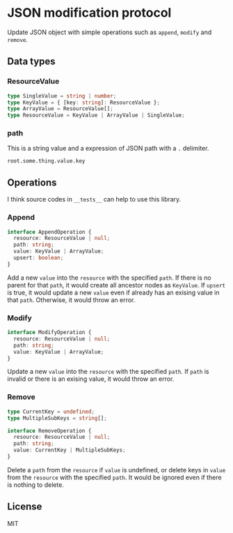 # JSON modification protocol

Update JSON object with simple operations such as `append`, `modify` and `remove`.

## Data types

### ResourceValue

```typescript
type SingleValue = string | number;
type KeyValue = { [key: string]: ResourceValue };
type ArrayValue = ResourceValue[];
type ResourceValue = KeyValue | ArrayValue | SingleValue;
```

### path

This is a string value and a expression of JSON path with a `.` delimiter.

```text
root.some.thing.value.key
```

## Operations

I think source codes in `__tests__` can help to use this library.

### Append

```typescript
interface AppendOperation {
  resource: ResourceValue | null;
  path: string;
  value: KeyValue | ArrayValue;
  upsert: boolean;
}
```

Add a new `value` into the `resource` with the specified `path`. If there is no parent for that `path`, it would create all ancestor nodes as `KeyValue`. If `upsert` is true, it would update a new `value` even if already has an exising value in that `path`. Otherwise, it would throw an error.

### Modify

```typescript
interface ModifyOperation {
  resource: ResourceValue | null;
  path: string;
  value: KeyValue | ArrayValue;
}
```

Update a new `value` into the `resource` with the specified `path`. If `path` is invalid or there is an exising value, it would throw an error.

### Remove

```typescript
type CurrentKey = undefined;
type MultipleSubKeys = string[];

interface RemoveOperation {
  resource: ResourceValue | null;
  path: string;
  value: CurrentKey | MultipleSubKeys;
}
```

Delete a `path` from the `resource` if `value` is undefined, or delete keys in `value` from the `resource` with the specified `path`. It would be ignored even if there is nothing to delete.

## License

MIT
